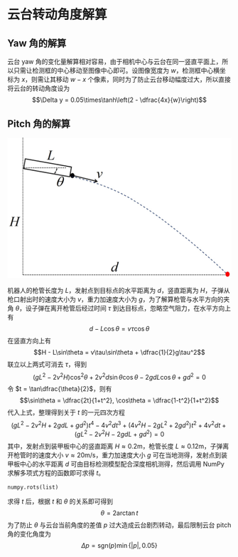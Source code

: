 # 云台转动角度解算

## Yaw 角的解算

云台 yaw 角的变化量解算相对容易，由于相机中心与云台在同一竖直平面上，所以只需让检测框的中心移动至图像中心即可。设图像宽度为 $w$，检测框中心横坐标为 $x$，则需让其移动 $w - x$ 个像素，同时为了防止云台移动幅度过大，所以直接将云台的转动角度设为 $$\Delta y = 0.05\times\tanh\left(2 - \dfrac{4x}{w}\right)$$

## Pitch 角的解算

![斜抛运动](shoot.jpg)

机器人的枪管长度为 $L$，发射点到目标点的水平距离为 $d$，竖直距离为 $H$，子弹从枪口射出时的速度大小为 $v$，重力加速度大小为 $g$，为了解算枪管与水平方向的夹角 $\theta$，设子弹在离开枪管后经过时间 $\tau$ 到达目标点，忽略空气阻力，在水平方向上有 $$d - L\cos\theta = v\tau\cos\theta$$ 在竖直方向上有 $$H - L\sin\theta = v\tau\sin\theta + \dfrac{1}{2}g\tau^2$$ 联立以上两式可消去 $\tau$，得到 $$\left(gL^2 - 2v^2H\right)\cos^2\theta + 2v^2d\sin\theta\cos\theta - 2gdL\cos\theta + gd^2 = 0$$ 令 $t = \tan\dfrac{\theta}{2}$，则有 $$\sin\theta = \dfrac{2t}{1+t^2}, \cos\theta = \dfrac{1-t^2}{1+t^2}$$ 代入上式，整理得到关于 $t$ 的一元四次方程 $$\left(gL^2 - 2v^2H + 2gdL + gd^2\right)t^4 - 4v^2dt^3 + \left(4v^2H - 2gL^2 + 2gd^2\right)t^2 + 4v^2dt + \left(gL^2 - 2v^2H - 2gdL + gd^2\right) = 0$$ 其中，发射点到装甲板中心的竖直距离 $H \approx 0.2\mathrm m$，枪管长度 $L \approx 0.12\mathrm m$，子弹离开枪管时的速度大小 $v \approx 20\mathrm{m/s}$，重力加速度大小 $g$ 可在当地测得，发射点到装甲板中心的水平距离 $d$ 可由目标检测模型配合深度相机测得，然后调用 NumPy 求解多项式方程的函数即可求得 $t$。

```
numpy.rots(list)
```

求得 $t$ 后，根据 $t$ 和 $\theta$ 的关系即可得到 $$\theta = 2\arctan t$$ 为了防止 $\theta$ 与云台当前角度的差值 $p$ 过大造成云台剧烈转动，最后限制云台 pitch 角的变化角度为 $$\Delta p = \mathrm{sgn}\left(p\right)\min\lbrace|p|, 0.05\rbrace$$
